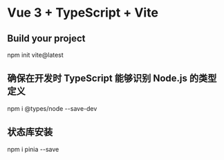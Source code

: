 # Vue 3 + TypeScript + Vite

## Build your project

npm init vite@latest

## 确保在开发时 TypeScript 能够识别 Node.js 的类型定义

npm i @types/node --save-dev


## 状态库安装

npm i pinia --save


